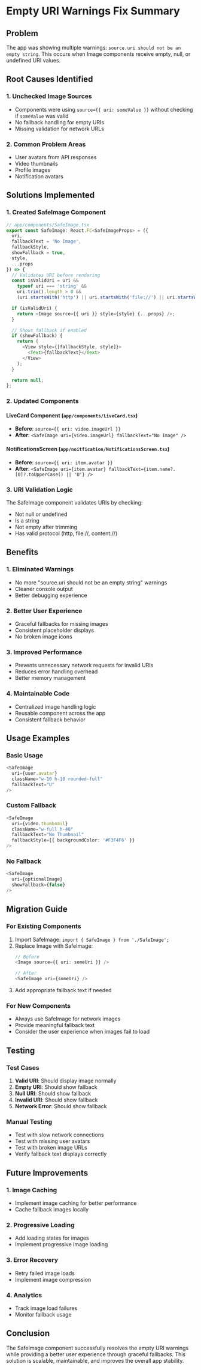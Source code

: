 # Empty URI Warnings Fix Summary

## Problem
The app was showing multiple warnings: `source.uri should not be an empty string`. This occurs when Image components receive empty, null, or undefined URI values.

## Root Causes Identified

### 1. **Unchecked Image Sources**
- Components were using `source={{ uri: someValue }}` without checking if `someValue` was valid
- No fallback handling for empty URIs
- Missing validation for network URLs

### 2. **Common Problem Areas**
- User avatars from API responses
- Video thumbnails
- Profile images
- Notification avatars

## Solutions Implemented

### 1. **Created SafeImage Component**
```typescript
// app/components/SafeImage.tsx
export const SafeImage: React.FC<SafeImageProps> = ({
  uri,
  fallbackText = 'No Image',
  fallbackStyle,
  showFallback = true,
  style,
  ...props
}) => {
  // Validates URI before rendering
  const isValidUri = uri && 
    typeof uri === 'string' && 
    uri.trim().length > 0 && 
    (uri.startsWith('http') || uri.startsWith('file://') || uri.startsWith('content://'));

  if (isValidUri) {
    return <Image source={{ uri }} style={style} {...props} />;
  }

  // Shows fallback if enabled
  if (showFallback) {
    return (
      <View style={[fallbackStyle, style]}>
        <Text>{fallbackText}</Text>
      </View>
    );
  }

  return null;
};
```

### 2. **Updated Components**

#### **LiveCard Component** (`app/components/LiveCard.tsx`)
- **Before**: `source={{ uri: video.imageUrl }}`
- **After**: `<SafeImage uri={video.imageUrl} fallbackText="No Image" />`

#### **NotificationsScreen** (`app/noitfication/NotificationsScreen.tsx`)
- **Before**: `source={{ uri: item.avatar }}`
- **After**: `<SafeImage uri={item.avatar} fallbackText={item.name?.[0]?.toUpperCase() || 'U'} />`

### 3. **URI Validation Logic**
The SafeImage component validates URIs by checking:
- Not null or undefined
- Is a string
- Not empty after trimming
- Has valid protocol (http, file://, content://)

## Benefits

### 1. **Eliminated Warnings**
- No more "source.uri should not be an empty string" warnings
- Cleaner console output
- Better debugging experience

### 2. **Better User Experience**
- Graceful fallbacks for missing images
- Consistent placeholder displays
- No broken image icons

### 3. **Improved Performance**
- Prevents unnecessary network requests for invalid URIs
- Reduces error handling overhead
- Better memory management

### 4. **Maintainable Code**
- Centralized image handling logic
- Reusable component across the app
- Consistent fallback behavior

## Usage Examples

### Basic Usage
```typescript
<SafeImage 
  uri={user.avatar} 
  className="w-10 h-10 rounded-full"
  fallbackText="U"
/>
```

### Custom Fallback
```typescript
<SafeImage 
  uri={video.thumbnail} 
  className="w-full h-48"
  fallbackText="No Thumbnail"
  fallbackStyle={{ backgroundColor: '#F3F4F6' }}
/>
```

### No Fallback
```typescript
<SafeImage 
  uri={optionalImage} 
  showFallback={false}
/>
```

## Migration Guide

### For Existing Components
1. Import SafeImage: `import { SafeImage } from './SafeImage';`
2. Replace Image with SafeImage:
   ```typescript
   // Before
   <Image source={{ uri: someUri }} />
   
   // After
   <SafeImage uri={someUri} />
   ```
3. Add appropriate fallback text if needed

### For New Components
- Always use SafeImage for network images
- Provide meaningful fallback text
- Consider the user experience when images fail to load

## Testing

### Test Cases
1. **Valid URI**: Should display image normally
2. **Empty URI**: Should show fallback
3. **Null URI**: Should show fallback
4. **Invalid URI**: Should show fallback
5. **Network Error**: Should show fallback

### Manual Testing
- Test with slow network connections
- Test with missing user avatars
- Test with broken image URLs
- Verify fallback text displays correctly

## Future Improvements

### 1. **Image Caching**
- Implement image caching for better performance
- Cache fallback images locally

### 2. **Progressive Loading**
- Add loading states for images
- Implement progressive image loading

### 3. **Error Recovery**
- Retry failed image loads
- Implement image compression

### 4. **Analytics**
- Track image load failures
- Monitor fallback usage

## Conclusion

The SafeImage component successfully resolves the empty URI warnings while providing a better user experience through graceful fallbacks. This solution is scalable, maintainable, and improves the overall app stability.
